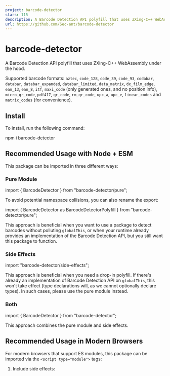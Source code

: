 ```yaml
---
project: barcode-detector
stars: 115
description: A Barcode Detection API polyfill that uses ZXing-C++ WebAssembly under the hood.
url: https://github.com/Sec-ant/barcode-detector
---
```


barcode-detector
================

A Barcode Detection API polyfill that uses ZXing-C++ WebAssembly under the hood.

Supported barcode formats: `aztec`, `code_128`, `code_39`, `code_93`, `codabar`, `databar`, `databar_expanded`, `databar_limited`, `data_matrix`, `dx_film_edge`, `ean_13`, `ean_8`, `itf`, `maxi_code` (only generated ones, and no position info), `micro_qr_code`, `pdf417`, `qr_code`, `rm_qr_code`, `upc_a`, `upc_e`, `linear_codes` and `matrix_codes` (for convenience).

Install
-------

To install, run the following command:

npm i barcode-detector

Recommended Usage with Node + ESM
---------------------------------

This package can be imported in three different ways:

### Pure Module

import { BarcodeDetector } from "barcode-detector/pure";

To avoid potential namespace collisions, you can also rename the export:

import { BarcodeDetector as BarcodeDetectorPolyfill } from "barcode-detector/pure";

This approach is beneficial when you want to use a package to detect barcodes without polluting `globalThis`, or when your runtime already provides an implementation of the Barcode Detection API, but you still want this package to function.

### Side Effects

import "barcode-detector/side-effects";

This approach is beneficial when you need a drop-in polyfill. If there's already an implementation of Barcode Detection API on `globalThis`, this won't take effect (type declarations will, as we cannot optionally declare types). In such cases, please use the pure module instead.

### Both

import { BarcodeDetector } from "barcode-detector";

This approach combines the pure module and side effects.

Recommended Usage in Modern Browsers
------------------------------------

For modern browsers that support ES modules, this package can be imported via the `<script type="module">` tags:

1.  Include side effects:
    
    <!-- register -->
    <script
      type\="module"
      src\="https://fastly.jsdelivr.net/npm/barcode-detector@2/dist/es/side-effects.min.js"
    \></script\>
    
    <!-- use -->
    <script type\="module"\>
      const barcodeDetector \= new BarcodeDetector();
    </script\>
    
2.  Script scoped access:
    
    <script type\="module"\>
      import { BarcodeDetector } from "https://fastly.jsdelivr.net/npm/barcode-detector@2/dist/es/pure.min.js";
      const barcodeDetector \= new BarcodeDetector();
    </script\>
    
3.  With import maps:
    
    <!-- import map -->
    <script type\="importmap"\>
      {
        "imports": {
          "barcode-detector/pure": "https://fastly.jsdelivr.net/npm/barcode-detector@2/dist/es/pure.min.js"
        }
      }
    </script\>
    
    <!-- script scoped access -->
    <script type\="module"\>
      import { BarcodeDetector } from "barcode-detector/pure";
      const barcodeDetector \= new BarcodeDetector();
    </script\>
    

Usage with Legacy Compatibility
-------------------------------

Starting from v1.2, this package supports IIFE and CJS build outputs for use cases that require legacy compatibility.

### IIFE

For legacy browsers that lack support for module type `<script>` tags, or for userscripts, IIFE is the preferred choice. Upon executing the IIFE script, a variable named `BarcodeDetectionAPI` will be registered in the global.

<!-- 
  IIFE pure.js registers:
  window.BarcodeDetectionAPI.BarcodeDetector
  window.BarcodeDetectionAPI.setZXingModuleOverrides
  -->
<script src\="https://fastly.jsdelivr.net/npm/barcode-detector@2/dist/iife/pure.min.js"\></script\>

<!-- 
  IIFE side-effects.js registers:
  window.BarcodeDetector
  window.BarcodeDetectionAPI.setZXingModuleOverrides
  -->
<script src\="https://fastly.jsdelivr.net/npm/barcode-detector@2/dist/iife/side-effects.min.js"\></script\>

<!-- 
  IIFE index.js registers:
  window.BarcodeDetector
  window.BarcodeDetectionAPI.BarcodeDetector
  window.BarcodeDetectionAPI.setZXingModuleOverrides
  -->
<script src\="https://fastly.jsdelivr.net/npm/barcode-detector@2/dist/iife/index.min.js"\></script\>

### CJS

This package can also be consumed as a commonjs package:

1.  Vanilla Javascript:
    
    // src/index.js
    const { BarcodeDetector } \= require("barcode-detector/pure");
    
2.  With Typescript:
    
    // src/index.ts
    import { BarcodeDetector } from "barcode-detector/pure";
    
    `tsconfig.json`:
    
    {
      "compilerOptions": {
        "module": "CommonJS",
        "moduleResolution": "Node",
        "skipLibCheck": true
      },
      "include": \["src"\]
    }
    

`setZXingModuleOverrides`
-------------------------

In addition to `BarcodeDetector`, this package exports another function called `setZXingModuleOverrides`.

This package employs zxing-wasm to enable the core barcode reading functionality. As a result, a `.wasm` binary file is fetched at runtime. The default fetch path for this binary file is:

```
https://fastly.jsdelivr.net/npm/zxing-wasm@<version>/dist/reader/zxing_reader.wasm
```

The `setZXingModuleOverrides` function allows you to govern where the `.wasm` binary is served from, thereby enabling offline use of the package, use within a local network, or within a site having strict CSP rules.

For instance, should you want to inline this `.wasm` file in your build output for offline usage, with the assistance of build tools, you could try:

// src/index.ts
import wasmFile from "../node\_modules/zxing-wasm/dist/reader/zxing\_reader.wasm?url";

import {
  setZXingModuleOverrides,
  BarcodeDetector,
} from "barcode-detector/pure";

setZXingModuleOverrides({
  locateFile: (path, prefix) \=> {
    if (path.endsWith(".wasm")) {
      return wasmFile;
    }
    return prefix + path;
  },
});

const barcodeDetector \= new BarcodeDetector();

// detect barcodes
// ...

Alternatively, the `.wasm` file could be copied to your dist folder to be served from your local server, without incorporating it into the output as an extensive base64 data URL.

It's noteworthy that you'll always want to choose the correct version of the `.wasm` file, so the APIs exported by it are exactly what the js code expects.

For more information on how to use this function, you can check the notes here and discussions here and here.

This function is exported from all the subpaths, including the side effects.

API
---

Please check the spec, MDN doc and Chromium implementation for more information.

Lifecycle Events
----------------

The `BarcodeDetector` provided by this package also extends class `EventTarget` and provides 2 lifecycle events: `load` and `error`. You can use `addEventListener` and `removeEventListener` to register and remove callback hooks on these events.

### `load` Event

The `load` event, which is a `CustomEvent`, will be dispatched on the successful instantiation of ZXing wasm module. For advanced usage, the instantiated module is passed as the `detail` parameter.

import { BarcodeDetector } from "barcode-detector/pure";

const barcodeDetector \= new BarcodeDetector();

barcodeDetector.addEventListener("load", ({ detail }) \=> {
  console.log(detail); // zxing wasm module
});

### `error` Event

The `error` event, which is a `CustomEvent`, will be dispatched if the instantiation of ZXing wasm module is failed. An error is passed as the `detail` parameter.

import { BarcodeDetector } from "barcode-detector/pure";

const barcodeDetector \= new BarcodeDetector();

barcodeDetector.addEventListener("error", ({ detail }) \=> {
  console.log(detail); // an error
});

Example
-------

import { BarcodeDetector } from "barcode-detector/pure";

const barcodeDetector: BarcodeDetector \= new BarcodeDetector({
  formats: \["qr\_code"\],
});

const imageFile \= await fetch(
  "https://api.qrserver.com/v1/create-qr-code/?size=150x150&data=Hello%20world!",
).then((resp) \=> resp.blob());

barcodeDetector.detect(imageFile).then(console.log);

License
-------

The source code in this repository, as well as the build output, except for the parts listed below, is licensed under the MIT license.

Test samples and resources are collected from web-platform-tests/wpt, which is licensed under the 3-Clause BSD license.
